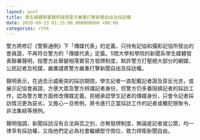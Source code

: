 ```yaml
---
layout: post
title: 學生媒體聯署聲明譴責警方嚴重打擊新聞自由及採訪權
date: 2020-09-23 01:15:08.000000000 +08:00
categories: rthk
---
```


警方將修訂《警察通例》下「傳媒代表」的定義，只持有記協和攝影記協所發出的會員證，不再符合警方的「傳媒代表」定義。5間大學和學院的新聞系學生媒體發表聯署聲明，指警方此舉變相落實官方發牌制度，默許警方打壓絕大部分的網媒、公民記者及校媒，嚴厲譴責警方嚴重打擊新聞自由及採訪權。

聲明表示，在過去示威衝突的採訪期間，學生記者一直配戴記者證及穿反光衣，或展示記協會員證，方便大眾及警方辨識記者身份，但警方仍多番阻撓記者的採訪工作，認為警方單方面修改傳媒定義，拒絕承認學生記者的傳媒身份，只會令記者採訪情況更為惡劣，又擔心一旦修例，將令進行正當採訪工作的記者或觸犯限聚令、非法集結等規例。

聲明強調，新聞採訪沒有合法與否之別，亦無發牌制度，無論是記者或公眾，均一律享有採訪權，又指他們定必為社會繼續堅守崗位，致力捍衛新聞自由。
